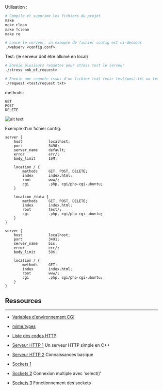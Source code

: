Utilisation :
```Makefile
# Compile et supprime les fichiers du projet
make
make clean
make fclean
make re

# Lance le serveur, un exemple de fichier config est ci-dessous
./webserv <config.conf>
```

Test: (le serveur doit être allumé en local)
```Makefile
# Envoie plusieurs requetes pour stress test le serveur
./stress <nb_of_request>

# Envoie une requete issus d'un fichier text (voir test/post.txt ou test/get.txt)
./request <test/request.txt>
```

methods:
```
GET
POST
DELETE
```

![alt text](https://github.com/gborneGit/webserv/blob/main/webserv_logs.png)

Exemple d'un fichier config:
```config
server {
	host			localhost;
	port			3490;
	server_name		default;
	error			err/;
	body_limit		10M;

	location / {
		methods 	GET, POST, DELETE;
		index		index.html;
		root		www/;
		cgi			.php, cgi/php-cgi-ubuntu;
	}

	location /data {
		methods 	GET, POST, DELETE;
		index		index.html;
		root		test/;
		cgi			.php, cgi/php-cgi-ubuntu;
	}
}

server {
	host			localhost;
	port			3491;
	server_name		bis;
	error			err/;
	body_limit		50K;

	location / {
		methods 	GET;
		index		index.html;
		root		www/;
		cgi			.php, cgi/php-cgi-ubuntu;
	}
}
```

## Ressources
***
* [Variables d'environnement CGI](https://fr.wikipedia.org/wiki/Variables_d%27environnement_CGI)
* [mime.types](https://github.com/nginx/nginx/blob/master/conf/mime.types)
* [Liste des codes HTTP](https://fr.wikipedia.org/wiki/Liste_des_codes_HTTP)

* [Serveur HTTP 1](https://ncona.com/2019/04/building-a-simple-server-with-cpp/) Un serveur HTTP simple en C++
* [Serveur HTTP 2](https://github.com/Dungyichao/http_server/blob/master/README.md#1-basic-knowledge-) Connaissances basique

* [Sockets 1](http://vidalc.chez.com/lf/socket.html)
* [Sockets 2](https://www.binarytides.com/multiple-socket-connections-fdset-select-linux/) Connexion multiple avec 'select()'
* [Sockets 3](https://www.ibm.com/docs/en/i/7.3?topic=programming-how-sockets-work) Fonctionnement des sockets
